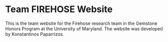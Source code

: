 # Team FIREHOSE Website

This is the team website for the Firehose research team in the Gemstone Honors Program at the University of Maryland. 
The website was developed by Konstantinos Paparrizos. 



